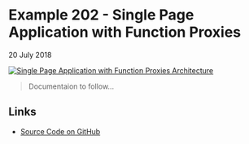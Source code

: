 # Example 202 - Single Page Application with Function Proxies
20 July 2018

[![Single Page Application with Function Proxies Architecture](https://www.azurelists.com/images/architecture202.png)](https://www.azurelists.com/images/architecture202.png)

> Documentaion to follow...

## Links

*   [Source Code on GitHub](https://github.com/AzureDemos/AzureLists/tree/master/202-SinglePageAppWithFunctionProxies)
